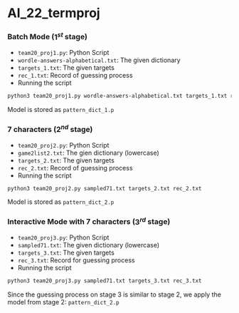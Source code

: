 # AI_22_termproj
### Batch Mode ($1^{st}$ stage)
- `team20_proj1.py`: Python Script
- `wordle-answers-alphabetical.txt`: The given dictionary
- `targets_1.txt`: The given targets
- `rec_1.txt`: Record of guessing process
- Running the script
```BASH
python3 team20_proj1.py wordle-answers-alphabetical.txt targets_1.txt rec_1.txt
```
Model is stored as `pattern_dict_1.p`

### 7 characters ($2^{nd}$ stage)
- `team20_proj2.py`: Python Script
- `game2list2.txt`: The gien dictionary (lowercase)
- `targets_2.txt`: The given targets
- `rec_2.txt`: Record of guessing process
- Running the script
```BASH
python3 team20_proj2.py sampled71.txt targets_2.txt rec_2.txt
```
Model is stored as `pattern_dict_2.p`

### Interactive Mode with 7 characters ($3^{rd}$ stage)
- `team20_proj3.py`: Python Script
- `sampled71.txt`: The given dictionary (lowercase)
- `targets_3.txt`: The given targets
- `rec_3.txt`: Record for guessing process
- Running the script
```BASH
python3 team20_proj3.py sampled71.txt targets_3.txt rec_3.txt
```
Since the guessing process on stage 3 is similar to stage 2, we apply the model from stage 2: `pattern_dict_2.p`
